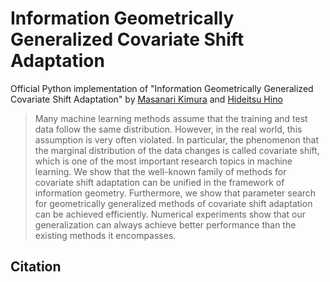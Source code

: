 # Information Geometrically Generalized Covariate Shift Adaptation
Official Python implementation of "Information Geometrically Generalized Covariate Shift Adaptation" by [Masanari Kimura](https://sites.google.com/klis.tsukuba.ac.jp/mkimura/home) and [Hideitsu Hino](https://sites.google.com/view/hinohide/)

>Many machine learning methods assume that the training and test data follow the same distribution. However, in the real world, this assumption is very often violated. In particular, the phenomenon that the marginal distribution of the data changes is called covariate shift, which is one of the most important research topics in machine learning. We show that the well-known family of methods for covariate shift adaptation can be unified in the framework of information geometry. Furthermore, we show that parameter search for geometrically generalized methods of covariate shift adaptation can be achieved efficiently. Numerical experiments show that our generalization can always achieve better performance than the existing methods it encompasses.


## Citation
